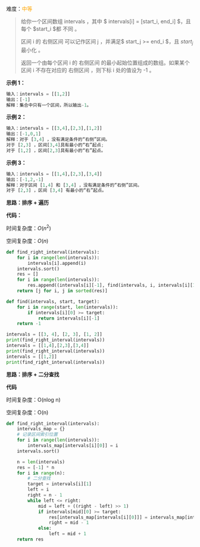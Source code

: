 难度：<font color=orange>中等</font>

>给你一个区间数组 intervals ，其中 $ intervals[i] = [start_i, end_i] $，且每个 $start_i $都 不同 。
>
>区间 i 的 右侧区间 可以记作区间 j ，并满足$ start_j >= end_i $，且 $start_j$ 最小化 。
>
>返回一个由每个区间 i 的 右侧区间 的最小起始位置组成的数组。如果某个区间 i 不存在对应的 右侧区间 ，则下标 i 处的值设为 -1 。

**示例 1：**

```python
输入：intervals = [[1,2]]
输出：[-1]
解释：集合中只有一个区间，所以输出-1。
```

**示例 2：**

```python
输入：intervals = [[3,4],[2,3],[1,2]]
输出：[-1,0,1]
解释：对于 [3,4] ，没有满足条件的“右侧”区间。
对于 [2,3] ，区间[3,4]具有最小的“右”起点;
对于 [1,2] ，区间[2,3]具有最小的“右”起点。
```

**示例 3：**

```python
输入：intervals = [[1,4],[2,3],[3,4]]
输出：[-1,2,-1]
解释：对于区间 [1,4] 和 [3,4] ，没有满足条件的“右侧”区间。
对于 [2,3] ，区间 [3,4] 有最小的“右”起点。
```



**思路：排序 + 遍历**



**代码：**

时间复杂度：$O(n^2)$

空间复杂度：$O(n)$

```python
def find_right_interval(intervals):
    for i in range(len(intervals)):
        intervals[i].append(i)
    intervals.sort()
    res = []
    for i in range(len(intervals)):
        res.append((intervals[i][-1], find(intervals, i, intervals[i][1])))
    return [j for i, j in sorted(res)]

def find(intervals, start, target):
    for i in range(start, len(intervals)):
        if intervals[i][0] >= target:
            return intervals[i][-1]
    return -1

intervals = [[3, 4], [2, 3], [1, 2]]
print(find_right_interval(intervals))
intervals = [[1,4],[2,3],[3,4]]
print(find_right_interval(intervals))
intervals = [[1,2]]
print(find_right_interval(intervals))
```



**思路：排序 + 二分查找**



**代码**

时间复杂度：O(nlog n)

空间复杂度：O(n)



```python
def find_right_interval(intervals):
    intervals_map = {}
    # 记录区间索引位置
    for i in range(len(intervals)):
        intervals_map[intervals[i][0]] = i
    intervals.sort()

    n = len(intervals)
    res = [-1] * n
    for i in range(n):
        # 二分查找
        target = intervals[i][1]
        left = i
        right = n - 1
        while left <= right:
            mid = left + ((right - left) >> 1)
            if intervals[mid][0] >= target:
                res[intervals_map[intervals[i][0]]] = intervals_map[intervals[mid][0]]
                right = mid - 1
            else:
                left = mid + 1
    return res
```

